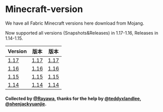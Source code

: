 # Minecraft-version
We have all Fabric Minecraft versions here download from Mojang.

Now supported all versions (Snapshots&Releases) in 1.17-1.16, Releases in 1.14-1.15.

Version | 版本 | 版本
------ | ------ | ------
[1.17](https://github.com/Rayawa/Minecraft-versions/tree/1.17) | [1.17](https://github.com/Rayawa/Minecraft-versions/tree/1.17) | [1.17](https://github.com/Rayawa/Minecraft-versions/tree/1.17)
[1.16](https://github.com/Rayawa/Minecraft-versions/tree/1.16) | [1.16](https://github.com/Rayawa/Minecraft-versions/tree/1.16) | [1.16](https://github.com/Rayawa/Minecraft-versions/tree/1.16)
[1.15](https://github.com/Rayawa/Minecraft-versions/tree/1.15) | [1.15](https://github.com/Rayawa/Minecraft-versions/tree/1.15) | [1.15](https://github.com/Rayawa/Minecraft-versions/tree/1.15)
[1.14](https://github.com/Rayawa/Minecraft-versions/tree/1.14) | [1.14](https://github.com/Rayawa/Minecraft-versions/tree/1.14) | [1.14](https://github.com/Rayawa/Minecraft-versions/tree/1.14)

#### Collected by [@Rayawa](https://github.com/Rayawa), thanks for the help by [@teddyxlandlee](https://github.com/teddyxlandlee), [@shenjackyuanjie](https://github.com/shenjackyuanjie).
